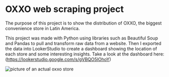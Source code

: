 # OXXO web scraping project
The purpose of this project is to show the distribution of OXXO, the biggest convenience store in Latin America.

This project was made with Python using libraries such as Beautiful Soup and Pandas to pull and transform raw data from a website. Then I exported the data into LookerStudio to create a dashboard showing the location of each store and some interesting insights.
Take a look at the dashboard here: (https://lookerstudio.google.com/s/gVBQO5lOhoY)

![picture of an actual oxxo store](https://upload.wikimedia.org/wikipedia/commons/2/20/XC2V1522_FACHADA_OXXO_CERCA_andatti.jpg)
